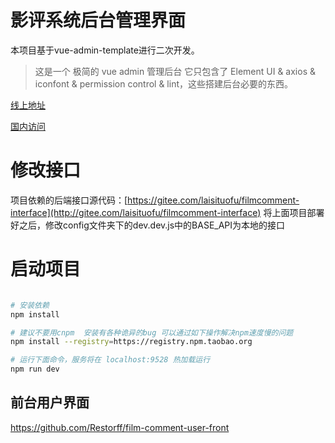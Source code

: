 # 影评系统后台管理界面
 本项目基于vue-admin-template进行二次开发。

> 这是一个 极简的 vue admin 管理后台 它只包含了 Element UI & axios & iconfont & permission control & lint，这些搭建后台必要的东西。

[线上地址](http://panjiachen.github.io/vue-admin-template)

[国内访问](https://panjiachen.gitee.io/vue-admin-template)


# 修改接口
项目依赖的后端接口源代码：[https://gitee.com/laisituofu/filmcomment-interface](http://gitee.com/laisituofu/filmcomment-interface)
将上面项目部署好之后，修改config文件夹下的dev.dev.js中的BASE_API为本地的接口

# 启动项目

```bash

# 安装依赖
npm install

# 建议不要用cnpm  安装有各种诡异的bug 可以通过如下操作解决npm速度慢的问题
npm install --registry=https://registry.npm.taobao.org

# 运行下面命令，服务将在 localhost:9528 热加载运行
npm run dev

```

## 前台用户界面
https://github.com/Restorff/film-comment-user-front
